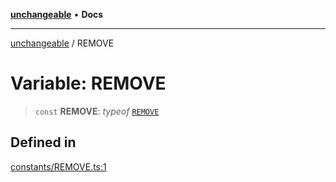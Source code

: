 [**unchangeable**](../README.md) • **Docs**

***

[unchangeable](../README.md) / REMOVE

# Variable: REMOVE

> `const` **REMOVE**: *typeof* [`REMOVE`](REMOVE.md)

## Defined in

[constants/REMOVE.ts:1](https://github.com/nevoland/unchangeable/blob/90aff8eb074821c44b2befe353f53ae1546bb16f/lib/constants/REMOVE.ts#L1)
